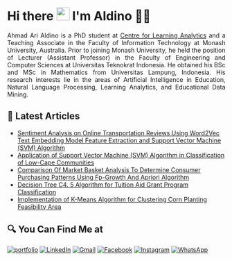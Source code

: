 # Hi there <img src="https://github.com/TheDudeThatCode/TheDudeThatCode/blob/master/Assets/Hi.gif" width="30px"> I'm Aldino 🧑🏻

<p align="justify">
Ahmad Ari Aldino is a PhD student at <a href="https://www.monash.edu/colam" target="_blank">Centre for Learning Analytics</a> and a Teaching Associate in the Faculty of Information Technology at Monash University, Australia. Prior to joining Monash University, he held the position of Lecturer (Assistant Professor) in the Faculty of Engineering and Computer Sciences at Universitas Teknokrat Indonesia. He obtained his BSc and MSc in Mathematics from Universitas Lampung, Indonesia. His research interests lie in the areas of Artificial Intelligence in Education, Natural Language Processing, Learning Analytics, and Educational Data Mining.
</p>

## 📃 Latest Articles

<!-- BLOG-POST-LIST:START -->
- [Sentiment Analysis on Online Transportation Reviews Using Word2Vec Text Embedding Model Feature Extraction and Support Vector Machine (SVM) Algorithm](https://ieeexplore.ieee.org/abstract/document/9742906)
- [Application of Support Vector Machine (SVM) Algorithm in Classification of Low-Cape Communities](http://ejurnal.seminar-id.com/index.php/bits/article/view/1041)
- [Comparison Of Market Basket Analysis To Determine Consumer Purchasing Patterns Using Fp-Growth And Apriori Algorithm](https://ieeexplore.ieee.org/abstract/document/9650317)
- [Decision Tree C4. 5 Algorithm for Tuition Aid Grant Program Classification](https://journal.trunojoyo.ac.id/edutic/article/view/8849)
- [Implementation of K-Means Algorithm for Clustering Corn Planting Feasibility Area](https://iopscience.iop.org/article/10.1088/1742-6596/1751/1/012038/meta)
<!-- BLOG-POST-LIST:END -->

## 🔍 You Can Find Me at

<p>
  <a href="https://ahmadarialdino.github.io/" target="_blank"><img alt="portfolio" src="https://img.shields.io/badge/my_portfolio-000?style=for-the-badge&logo=ko-fi&logoColor=white" /></a>  
  <a href="https://www.linkedin.com/in/ahmadarialdino" target="_blank"><img alt="LinkedIn" src="https://img.shields.io/badge/linkedin-%230077B5.svg?&style=for-the-badge&logo=linkedin&logoColor=white" /></a>  
  <a href="https://mail.google.com/mail/?view=cm&to=aldino@teknokrat.ac.id" target="_blank"><img alt="Gmail" src="https://img.shields.io/badge/gmail-D14836?&style=for-the-badge&logo=gmail&logoColor=white"/></a>    
  <a href="https://www.facebook.com/arialdino" target="_blank"><img alt="Facebook" src="https://img.shields.io/badge/facebook-%231877F2.svg?&style=for-the-badge&logo=facebook&logoColor=white" /></a>  
  <a href="https://www.instagram.com/ahmadarialdino" target="_blank"><img alt="Instagram" src="https://img.shields.io/badge/instagram-%23E4405F.svg?&style=for-the-badge&logo=instagram&logoColor=white" /></a>  
<!--   <a href="https://twitter.com/ahmadarialdino" target="_blank"><img alt="Twitter" src="https://img.shields.io/badge/twitter-%231DA1F2.svg?&style=for-the-badge&logo=twitter&logoColor=white" /></a>   -->
  <a href="https://wa.me/62811392363" target="_blank"><img alt="WhatsApp" src="https://img.shields.io/badge/WhatsApp-25D366?style=for-the-badge&logo=whatsapp&logoColor=white" /></a>  
</p>

